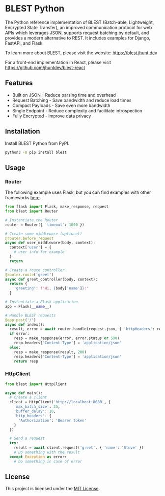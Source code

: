 # BLEST Python

The Python reference implementation of BLEST (Batch-able, Lightweight, Encrypted State Transfer), an improved communication protocol for web APIs which leverages JSON, supports request batching by default, and provides a modern alternative to REST. It includes examples for Django, FastAPI, and Flask.

To learn more about BLEST, please visit the website: https://blest.jhunt.dev

For a front-end implementation in React, please visit https://github.com/jhuntdev/blest-react

## Features

- Built on JSON - Reduce parsing time and overhead
- Request Batching - Save bandwidth and reduce load times
- Compact Payloads - Save even more bandwidth
- Single Endpoint - Reduce complexity and facilitate introspection
- Fully Encrypted - Improve data privacy

## Installation

Install BLEST Python from PyPI.

```bash
python3 -m pip install blest
```

## Usage

### Router

The following example uses Flask, but you can find examples with other frameworks [here](examples).

```python
from flask import Flask, make_response, request
from blest import Router

# Instantiate the Router
router = Router({ 'timeout': 1000 })

# Create some middleware (optional)
@router.before_request
async def user_middleware(body, context):
  context['user'] = {
    # user info for example
  }
  return

# Create a route controller
@router.route('greet')
async def greet_controller(body, context):
  return {
    'greeting': f"Hi, {body['name']}!"
  }

# Instantiate a Flask application
app = Flask(__name__)

# Handle BLEST requests
@app.post('/')
async def index():
  result, error = await router.handle(request.json, { 'httpHeaders': request.headers })
  if error:
    resp = make_response(error, error.status or 500)
    resp.headers['Content-Type'] = 'application/json'
  else:
    resp = make_response(result, 200)
    resp.headers['Content-Type'] = 'application/json'
    return resp
```

### HttpClient

```python
from blest import HttpClient

async def main():
  # Create a client
  client = HttpClient('http://localhost:8080', {
    'max_batch_size': 25,
    'buffer_delay': 10,
    'http_headers': {
      'Authorization': 'Bearer token'
    }
  })

  # Send a request
  try:
    result = await client.request('greet', { 'name': 'Steve' })
    # Do something with the result
  except Exception as error:
    # Do something in case of error
```

## License

This project is licensed under the [MIT License](LICENSE).